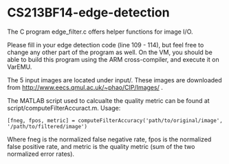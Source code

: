 CS213BF14-edge-detection
========================

The C program edge_filter.c offers helper functions for image I/O.

Please fill in your edge detection code (line 109 - 114), but feel free
to change any other part of the program as well. On the VM, you should be able to build this program using the ARM cross-compiler, and execute it on VarEMU. 

The 5 input images are located under input/. These images are downloaded from http://www.eecs.qmul.ac.uk/~phao/CIP/Images/ .

The MATLAB script used to calcualte the quality metric can be found at script/computeFilterAccuract.m. Usage:

```
[fneg, fpos, metric] = computeFilterAccuracy('path/to/original/image', '/path/to/filtered/image')
```

Where fneg is the normalized false negative rate, fpos is the normalized false positive rate, and metric is the quality metric (sum of the two normalized error rates).
